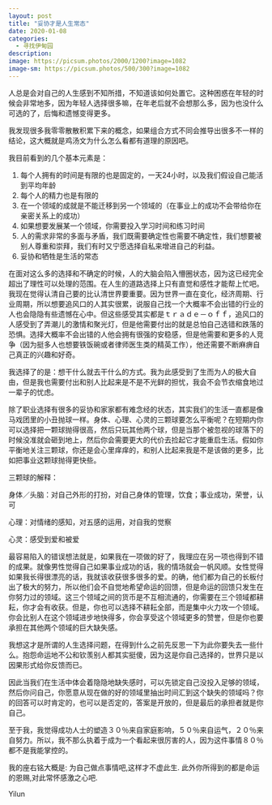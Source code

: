 ```yaml
---
layout: post
title: "妥协才是人生常态"
date: 2020-01-08
categories:
  - 寻找伊甸园
description:
image: https://picsum.photos/2000/1200?image=1082
image-sm: https://picsum.photos/500/300?image=1082
---
```

人总是会对自己的人生感到不知所措，不知道该如何处置它。这种困惑在年轻的时候会非常地多，因为年轻人选择很多嘛，在年老后就不会想那么多，因为也没什么可选的了，后悔和遗憾变得更多。

我发现很多我零零散散积累下来的概念，如果组合方式不同会推导出很多不一样的结论，这大概就是鸡汤文为什么怎么看<!--break-->都有道理的原因吧。

我目前看到的几个基本元素是：

<ol>
    <li>每个人拥有的时间是有限的也是固定的，一天24小时，以及我们假设自己能活到平均年龄</li>
    <li>每个人的精力也是有限的</li>
    <li>在一个领域的成就是不能迁移到另一个领域的（在事业上的成功不会带给你在亲密关系上的成功）</li>
    <li>如果想要发展某一个领域，你需要投入学习时间和练习时间</li>
    <li>人的需求非常的多面与矛盾，我们既需要确定性也需要不确定性，我们想要被别人尊重和崇拜，我们有时又宁愿选择自私来增进自己的利益。</li>
    <li>妥协和牺牲是生活的常态</li>
</ol>

在面对这么多的选择和不确定的时候，人的大脑会陷入懵圈状态，因为这已经完全超出了理性可以处理的范围。在人生的道路选择上只有直觉和感性才能帮上忙吧。我现在觉得认清自己要的比认清世界要重要。因为世界一直在变化，经济周期、行业周期，所以想要追风口的人其实很累，说服自己找一个大概率不会出错的行业的人也会隐隐有些遗憾在心中。但这些感受其实都是ｔｒａｄｅ－ｏｆｆ，追风口的人感受到了弄潮儿的激情和聚光灯，但是他需要付出的就是总怕自己选错和跌落的恐惧。选择大概率不会出错的人他会拥有很强的安稳感，但是他需要和更多的人竞争（因为挺多人也想要铁饭碗或者律师医生类的精英工作），他还需要不断麻痹自己真正的兴趣和好奇。


我选择了的是：想干什么就去干什么的方式。我为此感受到了生而为人的极大自由，但是我也需要付出和别人比起来是不是不光鲜的担忧，我会不会节衣缩食地过一辈子的忧虑。

除了职业选择有很多的妥协和家家都有难念经的状态，其实我们的生活一直都是像马戏团里的小丑抛球一样。身体、心理、心灵的三颗球要怎么平衡呢？在短期内你可以选择把一颗球抛得很高，然后只玩其他两个球，但是当那个被忽视的球落下的时候没准就会砸到地上，然后你会需要更大的代价去捡起它才能重启生活。假如你平衡地关注三颗球，你还是会心里痒痒的，和别人比起来我是不是该做的更多，比如把事业这颗球抛得更快些。

三颗球的解释：

身体／头脑：对自己外形的打扮，对自己身体的管理，饮食；事业成功，荣誉，认可

心理：对情绪的感知，对五感的运用，对自我的觉察

心灵：感受到爱和被爱

最容易陷入的错误想法就是，如果我在一项做的好了，我理应在另一项也得到不错的成果。就像男性觉得自己如果事业成功的话，我的情场就会一帆风顺。女性觉得如果我长得很漂亮的话，我就该收获很多很多的爱。的确，他们都为自己的长板付出了极大的努力，所以他们会不自觉地希望命运的回馈，但是命运的回馈只发生在你努力过的领域。这三个领域之间的货币是不互相流通的，你需要在三个领域都耕耘，你才会有收获。但是，你也可以选择不耕耘全部，而是集中火力攻一个领域。你会比别人在这个领域进步地快得多，你会享受这个领域更多的赞誉，但是你也要承担在其他两个领域的巨大缺失感。

我想这才是所谓的人生选择问题，在得到什么之前先反思一下为此你要失去一些什么。抱怨命运地不公和钦羡别人都其实挺傻，因为这是你自己选择的，世界只是以因果形式给你反馈而已。

因此当我们在生活中体会着隐隐地缺失感时，可以先锁定自己没投入足够的领域，然后你问自己，你愿意从现在做的好的领域里抽出时间汇到这个缺失的领域吗？你的回答可以时肯定的，也可以是否定的，答案是开放的，但是最后的承担者就是你自己。

至于我，我觉得成功人士的塑造３０％来自家庭影响，５０％来自运气，２０％来自努力。所以，我不那么执着于成为一个看起来很厉害的人，因为这件事情８０％都不是我能掌控的。

我的座右铭大概是: 为自己做点事情吧,这样才不虚此生. 此外你所得到的都是命运的恩赐,对此常怀感激之心吧.

Yilun